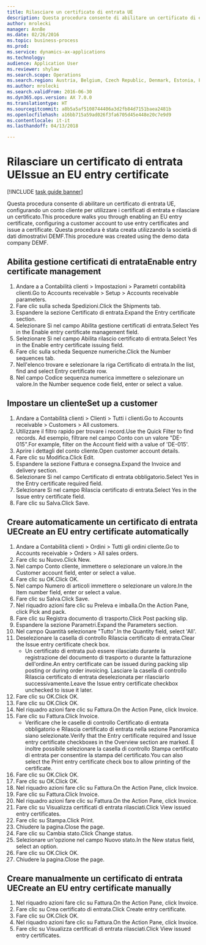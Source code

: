 ```yaml
--- 
title: Rilasciare un certificato di entrata UE
description: Questa procedura consente di abilitare un certificato di entrata UE, configurando un conto cliente per utilizzare i certificati di entrata e rilasciare un certificato.
author: mrolecki
manager: AnnBe
ms.date: 02/26/2016
ms.topic: business-process
ms.prod: 
ms.service: dynamics-ax-applications
ms.technology: 
audience: Application User
ms.reviewer: shylaw
ms.search.scope: Operations
ms.search.region: Austria, Belgium, Czech Republic, Denmark, Estonia, Finland, France, Germany, Hungary, Ireland, Italy, Latvia, Lithuania, Netherlands, Poland, Spain, Sweden, United Kingdom
ms.author: mrolecki
ms.search.validFrom: 2016-06-30
ms.dyn365.ops.version: AX 7.0.0
ms.translationtype: HT
ms.sourcegitcommit: a8b5a5af5108744406a3d2fb84d7151baea2481b
ms.openlocfilehash: a16bb715a59ad026f3fa6705d45e448e20c7e9d9
ms.contentlocale: it-it
ms.lasthandoff: 04/13/2018

---
```

# <a name="issue-an-eu-entry-certificate"></a><span data-ttu-id="a97c1-103">Rilasciare un certificato di entrata UE</span><span class="sxs-lookup"><span data-stu-id="a97c1-103">Issue an EU entry certificate</span></span>

[!INCLUDE [task guide banner](../../includes/task-guide-banner.md)]

<span data-ttu-id="a97c1-104">Questa procedura consente di abilitare un certificato di entrata UE, configurando un conto cliente per utilizzare i certificati di entrata e rilasciare un certificato.</span><span class="sxs-lookup"><span data-stu-id="a97c1-104">This procedure walks you through enabling an EU entry certificate, configuring a customer account to use entry certificates and issue a certificate.</span></span> <span data-ttu-id="a97c1-105">Questa procedura è stata creata utilizzando la società di dati dimostrativi DEMF.</span><span class="sxs-lookup"><span data-stu-id="a97c1-105">This procedure was created using the demo data company DEMF.</span></span>


## <a name="enable-entry-certificate-management"></a><span data-ttu-id="a97c1-106">Abilita gestione certificati di entrata</span><span class="sxs-lookup"><span data-stu-id="a97c1-106">Enable entry certificate management</span></span>
1. <span data-ttu-id="a97c1-107">Andare a a Contabilità clienti > Impostazioni > Parametri contabilità clienti.</span><span class="sxs-lookup"><span data-stu-id="a97c1-107">Go to Accounts receivable > Setup > Accounts receivable parameters.</span></span>
2. <span data-ttu-id="a97c1-108">Fare clic sulla scheda Spedizioni.</span><span class="sxs-lookup"><span data-stu-id="a97c1-108">Click the Shipments tab.</span></span>
3. <span data-ttu-id="a97c1-109">Espandere la sezione Certificato di entrata.</span><span class="sxs-lookup"><span data-stu-id="a97c1-109">Expand the Entry certificate section.</span></span>
4. <span data-ttu-id="a97c1-110">Selezionare Sì nel campo Abilita gestione certificati di entrata.</span><span class="sxs-lookup"><span data-stu-id="a97c1-110">Select Yes in the Enable entry certificate management field.</span></span>
5. <span data-ttu-id="a97c1-111">Selezionare Sì nel campo Abilita rilascio certificato di entrata.</span><span class="sxs-lookup"><span data-stu-id="a97c1-111">Select Yes in the Enable entry certificate issuing field.</span></span>
6. <span data-ttu-id="a97c1-112">Fare clic sulla scheda Sequenze numeriche.</span><span class="sxs-lookup"><span data-stu-id="a97c1-112">Click the Number sequences tab.</span></span>
7. <span data-ttu-id="a97c1-113">Nell'elenco trovare e selezionare la riga Certificato di entrata.</span><span class="sxs-lookup"><span data-stu-id="a97c1-113">In the list, find and select Entry certificate row.</span></span>
8. <span data-ttu-id="a97c1-114">Nel campo Codice sequenza numerica immettere o selezionare un valore.</span><span class="sxs-lookup"><span data-stu-id="a97c1-114">In the Number sequence code field, enter or select a value.</span></span>

## <a name="set-up-a-customer"></a><span data-ttu-id="a97c1-115">Impostare un cliente</span><span class="sxs-lookup"><span data-stu-id="a97c1-115">Set up a customer</span></span>
1. <span data-ttu-id="a97c1-116">Andare a Contabilità clienti > Clienti > Tutti i clienti.</span><span class="sxs-lookup"><span data-stu-id="a97c1-116">Go to Accounts receivable > Customers > All customers.</span></span>
2. <span data-ttu-id="a97c1-117">Utilizzare il filtro rapido per trovare i record.</span><span class="sxs-lookup"><span data-stu-id="a97c1-117">Use the Quick Filter to find records.</span></span> <span data-ttu-id="a97c1-118">Ad esempio, filtrare nel campo Conto con un valore "DE-015".</span><span class="sxs-lookup"><span data-stu-id="a97c1-118">For example, filter on the Account field with a value of 'DE-015'.</span></span>
3. <span data-ttu-id="a97c1-119">Aprire i dettagli del conto cliente.</span><span class="sxs-lookup"><span data-stu-id="a97c1-119">Open customer account details.</span></span>
4. <span data-ttu-id="a97c1-120">Fare clic su Modifica.</span><span class="sxs-lookup"><span data-stu-id="a97c1-120">Click Edit.</span></span>
5. <span data-ttu-id="a97c1-121">Espandere la sezione Fattura e consegna.</span><span class="sxs-lookup"><span data-stu-id="a97c1-121">Expand the Invoice and delivery section.</span></span>
6. <span data-ttu-id="a97c1-122">Selezionare Sì nel campo Certificato di entrata obbligatorio.</span><span class="sxs-lookup"><span data-stu-id="a97c1-122">Select Yes in the Entry certificate required field.</span></span>
7. <span data-ttu-id="a97c1-123">Selezionare Sì nel campo Rilascia certificato di entrata.</span><span class="sxs-lookup"><span data-stu-id="a97c1-123">Select Yes in the Issue entry certificate field.</span></span>
8. <span data-ttu-id="a97c1-124">Fare clic su Salva.</span><span class="sxs-lookup"><span data-stu-id="a97c1-124">Click Save.</span></span>

## <a name="create-an-eu-entry-certificate-automatically"></a><span data-ttu-id="a97c1-125">Creare automaticamente un certificato di entrata UE</span><span class="sxs-lookup"><span data-stu-id="a97c1-125">Create an EU entry certificate automatically</span></span>
1. <span data-ttu-id="a97c1-126">Andare a Contabilità clienti > Ordini > Tutti gli ordini cliente.</span><span class="sxs-lookup"><span data-stu-id="a97c1-126">Go to Accounts receivable > Orders > All sales orders.</span></span>
2. <span data-ttu-id="a97c1-127">Fare clic su Nuovo.</span><span class="sxs-lookup"><span data-stu-id="a97c1-127">Click New.</span></span>
3. <span data-ttu-id="a97c1-128">Nel campo Conto cliente, immettere o selezionare un valore.</span><span class="sxs-lookup"><span data-stu-id="a97c1-128">In the Customer account field, enter or select a value.</span></span>
4. <span data-ttu-id="a97c1-129">Fare clic su OK.</span><span class="sxs-lookup"><span data-stu-id="a97c1-129">Click OK.</span></span>
5. <span data-ttu-id="a97c1-130">Nel campo Numero di articoli immettere o selezionare un valore.</span><span class="sxs-lookup"><span data-stu-id="a97c1-130">In the Item number field, enter or select a value.</span></span>
6. <span data-ttu-id="a97c1-131">Fare clic su Salva.</span><span class="sxs-lookup"><span data-stu-id="a97c1-131">Click Save.</span></span>
7. <span data-ttu-id="a97c1-132">Nel riquadro azioni fare clic su Preleva e imballa.</span><span class="sxs-lookup"><span data-stu-id="a97c1-132">On the Action Pane, click Pick and pack.</span></span>
8. <span data-ttu-id="a97c1-133">Fare clic su Registra documento di trasporto.</span><span class="sxs-lookup"><span data-stu-id="a97c1-133">Click Post packing slip.</span></span>
9. <span data-ttu-id="a97c1-134">Espandere la sezione Parametri.</span><span class="sxs-lookup"><span data-stu-id="a97c1-134">Expand the Parameters section.</span></span>
10. <span data-ttu-id="a97c1-135">Nel campo Quantità selezionare "Tutto".</span><span class="sxs-lookup"><span data-stu-id="a97c1-135">In the Quantity field, select 'All'.</span></span>
11. <span data-ttu-id="a97c1-136">Deselezionare la casella di controllo Rilascia certificato di entrata.</span><span class="sxs-lookup"><span data-stu-id="a97c1-136">Clear the Issue entry certificate check box.</span></span>
    * <span data-ttu-id="a97c1-137">Un certificato di entrata può essere rilasciato durante la registrazione del documento di trasporto o durante la fatturazione dell'ordine.</span><span class="sxs-lookup"><span data-stu-id="a97c1-137">An entry certificate can be issued during packing slip posting or during order invoicing.</span></span> <span data-ttu-id="a97c1-138">Lasciare la casella di controllo Rilascia certificato di entrata deselezionata per rilasciarlo successivamente.</span><span class="sxs-lookup"><span data-stu-id="a97c1-138">Leave the Issue entry certificate checkbox unchecked to issue it later.</span></span>  
12. <span data-ttu-id="a97c1-139">Fare clic su OK.</span><span class="sxs-lookup"><span data-stu-id="a97c1-139">Click OK.</span></span>
13. <span data-ttu-id="a97c1-140">Fare clic su OK.</span><span class="sxs-lookup"><span data-stu-id="a97c1-140">Click OK.</span></span>
14. <span data-ttu-id="a97c1-141">Nel riquadro azioni fare clic su Fattura.</span><span class="sxs-lookup"><span data-stu-id="a97c1-141">On the Action Pane, click Invoice.</span></span>
15. <span data-ttu-id="a97c1-142">Fare clic su Fattura.</span><span class="sxs-lookup"><span data-stu-id="a97c1-142">Click Invoice.</span></span>
    * <span data-ttu-id="a97c1-143">Verificare che le caselle di controllo Certificato di entrata obbligatorio e Rilascia certificato di entrata nella sezione Panoramica siano selezionate.</span><span class="sxs-lookup"><span data-stu-id="a97c1-143">Verify that the Entry certificate required and Issue entry certificate checkboxes in the Overview section are marked.</span></span>  <span data-ttu-id="a97c1-144">È inoltre possibile selezionare la casella di controllo Stampa certificato di entrata per consentire la stampa del certificato.</span><span class="sxs-lookup"><span data-stu-id="a97c1-144">You can also select the Print entry certificate check box to allow printing of the certificate.</span></span>  
16. <span data-ttu-id="a97c1-145">Fare clic su OK.</span><span class="sxs-lookup"><span data-stu-id="a97c1-145">Click OK.</span></span>
17. <span data-ttu-id="a97c1-146">Fare clic su OK.</span><span class="sxs-lookup"><span data-stu-id="a97c1-146">Click OK.</span></span>
18. <span data-ttu-id="a97c1-147">Nel riquadro azioni fare clic su Fattura.</span><span class="sxs-lookup"><span data-stu-id="a97c1-147">On the Action Pane, click Invoice.</span></span>
19. <span data-ttu-id="a97c1-148">Fare clic su Fattura.</span><span class="sxs-lookup"><span data-stu-id="a97c1-148">Click Invoice.</span></span>
20. <span data-ttu-id="a97c1-149">Nel riquadro azioni fare clic su Fattura.</span><span class="sxs-lookup"><span data-stu-id="a97c1-149">On the Action Pane, click Invoice.</span></span>
21. <span data-ttu-id="a97c1-150">Fare clic su Visualizza certificati di entrata rilasciati.</span><span class="sxs-lookup"><span data-stu-id="a97c1-150">Click View issued entry certificates.</span></span>
22. <span data-ttu-id="a97c1-151">Fare clic su Stampa.</span><span class="sxs-lookup"><span data-stu-id="a97c1-151">Click Print.</span></span>
23. <span data-ttu-id="a97c1-152">Chiudere la pagina.</span><span class="sxs-lookup"><span data-stu-id="a97c1-152">Close the page.</span></span>
24. <span data-ttu-id="a97c1-153">Fare clic su Cambia stato.</span><span class="sxs-lookup"><span data-stu-id="a97c1-153">Click Change status.</span></span>
25. <span data-ttu-id="a97c1-154">Selezionare un'opzione nel campo Nuovo stato.</span><span class="sxs-lookup"><span data-stu-id="a97c1-154">In the New status field, select an option.</span></span>
26. <span data-ttu-id="a97c1-155">Fare clic su OK.</span><span class="sxs-lookup"><span data-stu-id="a97c1-155">Click OK.</span></span>
27. <span data-ttu-id="a97c1-156">Chiudere la pagina.</span><span class="sxs-lookup"><span data-stu-id="a97c1-156">Close the page.</span></span>

## <a name="create-an-eu-entry-certificate-manually"></a><span data-ttu-id="a97c1-157">Creare manualmente un certificato di entrata UE</span><span class="sxs-lookup"><span data-stu-id="a97c1-157">Create an EU entry certificate manually</span></span>
1. <span data-ttu-id="a97c1-158">Nel riquadro azioni fare clic su Fattura.</span><span class="sxs-lookup"><span data-stu-id="a97c1-158">On the Action Pane, click Invoice.</span></span>
2. <span data-ttu-id="a97c1-159">Fare clic su Crea certificato di entrata.</span><span class="sxs-lookup"><span data-stu-id="a97c1-159">Click Create entry certificate.</span></span>
3. <span data-ttu-id="a97c1-160">Fare clic su OK.</span><span class="sxs-lookup"><span data-stu-id="a97c1-160">Click OK.</span></span>
4. <span data-ttu-id="a97c1-161">Nel riquadro azioni fare clic su Fattura.</span><span class="sxs-lookup"><span data-stu-id="a97c1-161">On the Action Pane, click Invoice.</span></span>
5. <span data-ttu-id="a97c1-162">Fare clic su Visualizza certificati di entrata rilasciati.</span><span class="sxs-lookup"><span data-stu-id="a97c1-162">Click View issued entry certificates.</span></span>


